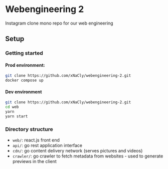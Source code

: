 # Webengineering 2

Instagram clone mono repo for our web engineering

## Setup

### Getting started

#### Prod environment:

```bash
git clone https://github.com/xNaCly/webengineering-2.git
docker compose up
```

#### Dev environment

```bash
git clone https://github.com/xNaCly/webengineering-2.git
cd web
yarn
yarn start
```

### Directory structure

- `web/`: react.js front end
- `api/`: go rest application interface
- `cdn/`: go content delivery network (serves pictures and videos)
- `crawler/`: go crawler to fetch metadata from websites - used to generate previews in the client
